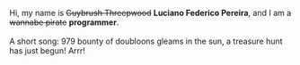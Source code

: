 Hi, my name is ~~Guybrush Threepwood~~ **Luciano Federico Pereira**, and I am a ~~wannabe pirate~~ **programmer**.<br><br>A short song: 979 bounty of doubloons gleams in the sun, a treasure hunt has just begun! Arrr!
